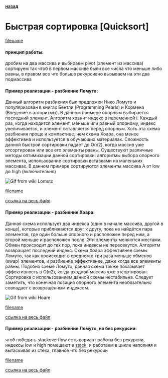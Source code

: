 **[назад](sort)**

# Быстрая сортировка [Quicksort]

[filename](short/quicksort.md ':include')

#### принцип работы:
дробим на два массива и выбираем pivot (элемент из массива)
сортируем так чтоб в первом массиве были все числа что меньше либо равны, в правом все что больше
рекурсивно вызываем на эти два подмассива

#### Пример реализации - разбиение Ломуто:

Данный алгоритм разбиения был предложен Нико Ломуто и популяризован в книгах Бентли (Programming Pearls) и Кормена (Введение в алгоритмы).
В данном примере опорным выбирается последний элемент. Алгоритм хранит индекс в переменной i. Каждый раз, когда находится элемент, меньше или равный опорному, индекс увеличивается, и элемент вставляется перед опорным.
Хоть эта схема разбиения проще и компактнее, чем схема Хоара, она менее эффективна и используется в обучающих материалах.
Сложность данной быстрой сортировки падает до O(n2), когда массив уже отсортирован или все его элементы равны.
Существуют различные методы оптимизации данной сортировки: алгоритмы выбора опорного элемента, использование сортировки вставками на маленьких массивах. В данном примере сортируются элементы массива A от low до high (включительно)

![Gif from wiki Lomuto](https://cdn.emre.me/sorting/quick_sort_lomuto.gif ':size=250')

[filename](../_media/examples/sort/quicksort.go ':include :type=code :fragment=lomutoQuickSort')

[ссылка на весь файл](https://github.com/proggga/training/blob/master/docs/_media/examples/sort/quicksort.go)

#### Пример реализации - разбиение Хоара:

Данная схема использует два индекса (один в начале массива, другой в конце), которые приближаются друг к другу, пока не найдётся пара элементов, где один больше опорного и расположен перед ним, а второй меньше и расположен после.
Эти элементы меняются местами.
Обмен происходит до тех пор, пока индексы не пересекутся.
Алгоритм возвращает последний индекс.
Схема Хоара эффективнее схемы Ломуто, так как происходит в среднем в три раза меньше обменов (swap) элементов, и разбиение эффективнее, даже когда все элементы равны.
Подобно схеме Ломуто, данная схема также показывает эффективность в O(n2), когда входной массив уже отсортирован.
Сортировка с использованием данной схемы нестабильна.
Следует заметить, что конечная позиция опорного элемента необязательно совпадает с возвращённым индексом.

![Gif from wiki Hoare](https://upload.wikimedia.org/wikipedia/commons/6/6a/Sorting_quicksort_anim.gif)

[filename](../_media/examples/sort/quicksort.go ':include :type=code :fragment=hoareQuickSort')

[ссылка на весь файл](https://github.com/proggga/training/blob/master/docs/_media/examples/sort/quicksort.go)

#### Пример реализации - разбиение Ломуто, но без рекурсии:

чтоб победить stackoverflow есть вариант работы без рекурсии, индексы low и high помещают в [stack](structs/stack.md), и работаем в цикле наполняя и вытаскивая из стека, главное что без рекурсии

[filename](../_media/examples/sort/quicksort.go ':include :type=code :fragment=iterativeLomutoQuickSort')

[ссылка на весь файл](https://github.com/proggga/training/blob/master/docs/_media/examples/sort/quicksort.go)


